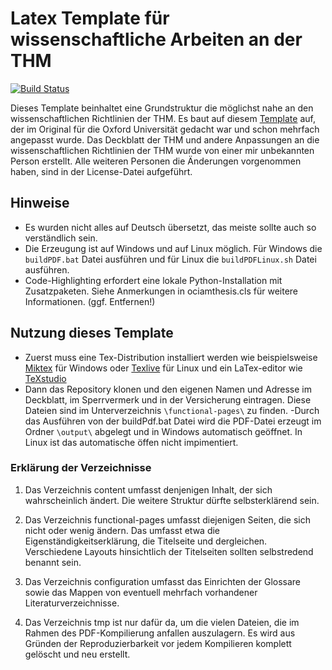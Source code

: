 # Latex Template für wissenschaftliche Arbeiten an der THM

[![Build Status](https://img.shields.io/endpoint.svg?url=https%3A%2F%2Factions-badge.atrox.dev%2FTheRobot2105%2FLatex-Template-THM%2Fbadge%3Fref%3Dmain&style=flat&label=Compile&logo=none)](https://actions-badge.atrox.dev/TheRobot2105/Latex-Template-THM/goto?ref=main)

Dieses Template beinhaltet eine Grundstruktur die möglichst nahe an den wissenschaftlichen Richtlinien der THM. Es baut auf diesem [Template](https://www.oxfordechoes.com/oxford-thesis-template/) auf, der im Original für die Oxford Universität gedacht war und schon mehrfach angepasst wurde. Das Deckblatt der THM und andere Anpassungen an die wissenschaftlichen Richtlinien der THM wurde von einer mir unbekannten Person erstellt. Alle weiteren Personen die Änderungen vorgenommen haben, sind in der License-Datei aufgeführt.

## Hinweise

- Es wurden nicht alles auf Deutsch übersetzt, das meiste sollte auch so verständlich sein.
- Die Erzeugung ist auf Windows und auf Linux möglich. Für Windows die `buildPDF.bat` Datei ausführen und für Linux die `buildPDFLinux.sh` Datei ausführen.
- Code-Highlighting erfordert eine lokale Python-Installation mit Zusatzpaketen. Siehe Anmerkungen in ociamthesis.cls für weitere Informationen. (ggf. Entfernen!)

## Nutzung dieses Template

- Zuerst muss eine Tex-Distribution installiert werden wie beispielsweise [Miktex](https://miktex.org/) für Windows oder [Texlive](https://tug.org/texlive/) für Linux und ein LaTex-editor wie [TeXstudio](https://www.texstudio.org/)
- Dann das Repository klonen und den eigenen Namen und Adresse im Deckblatt, im Sperrvermerk und in der Versicherung eintragen. Diese Dateien sind im Unterverzeichnis `\functional-pages\` zu finden.
-Durch das Ausführen von der buildPdf.bat Datei wird die PDF-Datei erzeugt im Ordner `\output\` abgelegt und in Windows automatisch geöffnet. In Linux ist das automatische öffen nicht impimentiert.

### Erklärung der Verzeichnisse

1. Das Verzeichnis content umfasst denjenigen Inhalt, der sich wahrscheinlich ändert. Die weitere Struktur dürfte selbsterklärend sein.

2. Das Verzeichnis functional-pages umfasst diejenigen Seiten, die sich nicht oder wenig ändern. Das umfasst etwa die Eigenständigkeitserklärung, die Titelseite und dergleichen. Verschiedene Layouts hinsichtlich der Titelseiten sollten selbstredend benannt sein.

3. Das Verzeichnis configuration umfasst das Einrichten der Glossare sowie das Mappen von eventuell mehrfach vorhandener Literaturverzeichnisse.

4. Das Verzeichnis tmp ist nur dafür da, um die vielen Dateien, die im Rahmen des PDF-Kompilierung anfallen auszulagern. Es wird aus Gründen der Reproduzierbarkeit vor jedem Kompilieren komplett gelöscht und neu erstellt.
